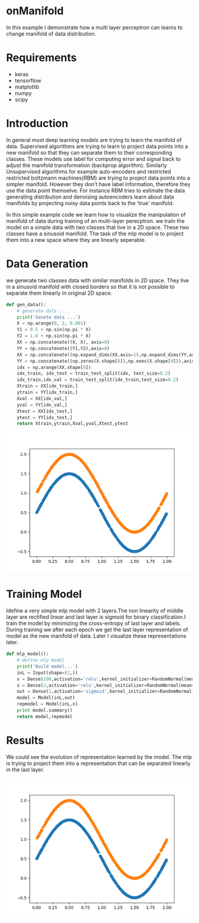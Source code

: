 # onManifold
In this example I demonstrate how a multi layer perceptron can learns to change manifold of data distribution.
 
# Requirements
* keras
* tensorflow
* matplotlib
* numpy
* scipy
 
 
 
# Introduction
In general most deep learning models are trying to learn the manifold of data. Supervised algorithms are trying to learn to project data points into a new manifold so that they can separate them to their corresponding classes. These models use label for computing error and signal back to adjust the manifold transformation (backprop algorithm). Similarly Unsupervised algorithms for example auto-encoders and restricted restricted boltzmann machines(RBM) are trying to project data points into a simpler manifold. However they don't have label information, therefore they use the data point themselve. For instance RBM tries to estimate the data generating distribution and denoising autoencoders learn about data manifolds by projecting noisy data points back to the 'true' manifold. 

In this simple example code we learn how to visualize the manipulation of manifold of data during training of an multi-layer perecptron. we train the model on a simple data with two classes that live in a 2D space. These two classes have a sinusoid manifold. The task of the mlp model is to project them into a new space where they are linearly seperable. 
 
# Data Generation
we generate two classes data with similar manifolds in 2D space. They live in a sinusoid manifold with closed borders so that it is not possible to separate them linearly in original 2D space.
``` python
def gen_data():
    # generate data ....
    print('Genete data ...')
    X = np.arange(0, 2, 0.001)
    Y1 = 0.5 + np.sin(np.pi * X)
    Y2 = 1.0 + np.sin(np.pi * X)
    XX = np.concatenate((X, X), axis=0)
    YY = np.concatenate((Y1,Y2),axis=0)
    XX = np.concatenate((np.expand_dims(XX,axis=1),np.expand_dims(YY,axis=1)),axis=1)
    YY = np.concatenate((np.zeros(X.shape[0]),np.ones(X.shape[0])),axis=0)
    idx = np.arange(XX.shape[0])
    idx_train, idx_test = train_test_split(idx, test_size=0.2)
    idx_train,idx_val = train_test_split(idx_train,test_size=0.2)
    Xtrain = XX[idx_train,]
    ytrain = YY[idx_train,]
    Xval = XX[idx_val,]
    yval = YY[idx_val,]
    Xtest = XX[idx_test,]
    ytest = YY[idx_test,]
    return Xtrain,ytrain,Xval,yval,Xtest,ytest
```
<p align="center">
  <img "Original 2D space of data with sinusoid manifold." src="mlp_manifold/frames/0.png" />
</p>
 
# Training Model
Idefine a very simple mlp model with 2 layers.The non linearity of middle layer are rectified linear and last layer is sigmoid for binary classification.I train the model by minimizing the cross-entropy of last layer and labels. During training we after each epoch we get the last layer representation of model as the new manifold of data. Later I visualize these representations later.
 
``` python
def mlp_model():
    # define mlp model
    print('Build model...')
    inL = Input(shape=(2,))
    x = Dense(100,activation='relu',kernel_initializer=RandomNormal(mean=0.0, stddev=0.01, seed=77))(inL)
    x = Dense(2,activation='relu',kernel_initializer=RandomNormal(mean=0.0, stddev=0.01, seed=77))(x)
    out = Dense(1,activation='sigmoid',kernel_initializer=RandomNormal(mean=0.0, stddev=0.01, seed=77))(x)
    model = Model(inL,out)
    repmodel = Model(inL,x)
    print model.summary()
    return model,repmodel
```
 
# Results
We could see the evolution of representation learned by the model. The mlp is trying to project them into a representation that can be separated linearly in the last layer.
<p align="center">
  <img "Original 2D space of data with sinusoid manifold." src="mlp_manifold/frames/manifold.gif" />
</p>
 
 
 
